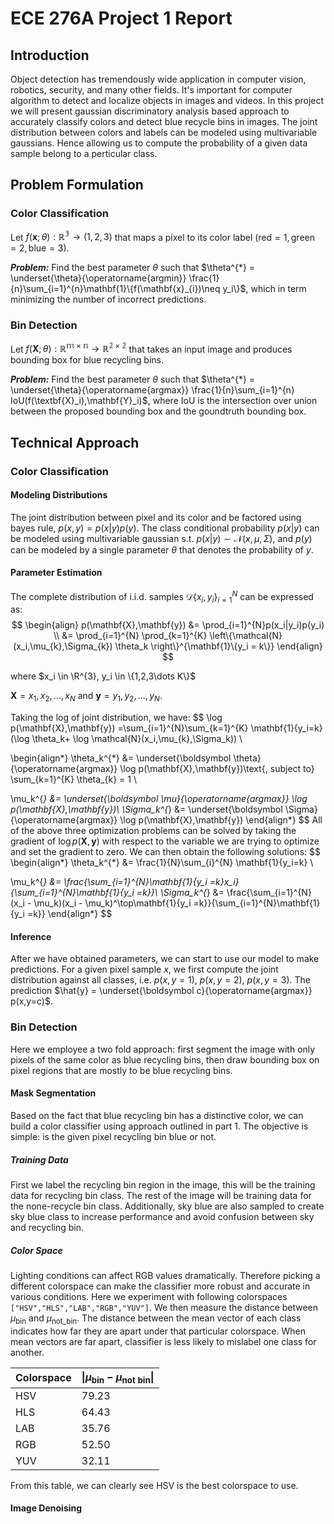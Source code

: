 # ECE 276A Project 1 Report

## Introduction

Object detection has tremendously wide application in computer vision, robotics, security, and many other fields. It's important for computer algorithm to detect and localize objects in images and videos. In this project we will present gaussian discriminatory analysis based approach to accurately classify colors and detect blue recycle bins in images. The joint distribution between colors and labels can be modeled using multivariable gaussians. Hence allowing us to compute the probability of a given data sample belong to a perticular class.

## Problem Formulation

### Color Classification

Let $f(\textbf{x};\theta): \mathbb{R^3}  \rightarrow (1,2,3)$  that maps a pixel to its color label ($\text{red}=1,\text{green}=2,\text{blue}=3$).

_**Problem:**_ Find the best parameter $\theta$ such that $\theta^{*} = \underset{\theta}{\operatorname{argmin}} \frac{1}{n}\sum_{i=1}^{n}\mathbf{1}\{f(\mathbf{x}_{i})\neq y_i\}$, which in term minimizing the number of incorrect predictions.

### Bin Detection

Let $f(\textbf{X};\theta): \mathbb{R^{m \times n}}  \rightarrow \mathbb{R^{2 \times 2}}$ that takes an input image and produces bounding box for blue recycling bins.

_**Problem:**_  Find the best parameter $\theta$ such that $\theta^{*} = \underset{\theta}{\operatorname{argmax}} \frac{1}{n}\sum_{i=1}^{n} IoU(f(\textbf{X}_i),\mathbf{Y}_i)$, where IoU is the intersection over union between the proposed bounding box and the goundtruth bounding box.

## Technical Approach

### Color Classification

#### Modeling Distributions

The joint distribution between pixel and its color and be factored using bayes rule, $p(x,y)=p(x|y)p(y).$ The class conditional probability $p(x|y)$ can be modeled using multivariable gaussian s.t. $p(x|y)\sim \mathcal{N}(x,\mu,\Sigma)$, and $p(y)$ can be modeled by a single parameter $\theta$ that denotes the probability of $y$. 

#### Parameter Estimation

The complete distribution of i.i.d. samples $\mathcal{D}\{x_{i},y_{i}\}_{i=1}^{N}$ can be expressed as:
$$
\begin{align}
p(\mathbf{X},\mathbf{y}) &= \prod_{i=1}^{N}p(x_i|y_i)p(y_i) \\
                                     &= \prod_{i=1}^{N} \prod_{k=1}^{K} \left\{\mathcal{N}(x_i,\mu_{k},\Sigma_{k}) \theta_k \right\}^{\mathbf{1}\{y_i = k\}}                         
\end{align}
$$

where $x_i \in \R^{3}, y_i \in \{1,2,3\dots K\}$

$\mathbf{X} = x_1, x_2,\dots,x_N$ and $\mathbf{y} = y_1,y_2,\dots, y_N$.

Taking the log of joint distribution, we have:
$$
\log p(\mathbf{X},\mathbf{y}) =\sum_{i=1}^{N}\sum_{k=1}^{K} \mathbf{1}\{y_i=k\}(\log \theta_k+ \log \mathcal{N}(x_i,\mu_{k},\Sigma_k)) \\

\begin{align*} 
\theta_k^{*} &=  \underset{\boldsymbol \theta}{\operatorname{argmax}} \log p(\mathbf{X},\mathbf{y})\text{, subject to} \sum_{k=1}^{K} \theta_{k} = 1 \\

\mu_k^{*} &=  \underset{\boldsymbol \mu}{\operatorname{argmax}} \log p(\mathbf{X},\mathbf{y})\\
\Sigma_k^{*} &=  \underset{\boldsymbol \Sigma}{\operatorname{argmax}} \log p(\mathbf{X},\mathbf{y})
\end{align*}
$$
All of the above three optimization problems can be solved by taking the gradient of $\log p(\mathbf{X},\mathbf{y})$ with respect to the variable we are trying to optimize and set the gradient to zero. We can then obtain the following solutions:
$$
\begin{align*} 
\theta_k^{*} &= \frac{1}{N}\sum_{i}^{N} \mathbf{1}\{y_i=k\} \\

\mu_k^{*} &=  \frac{\sum_{i=1}^{N}\mathbf{1}\{y_i =k\}x_i}{\sum_{i=1}^{N}\mathbf{1}\{y_i =k\}}\\
\Sigma_k^{*} &=  \frac{\sum_{i=1}^{N}(x_i - \mu_k)(x_i - \mu_k)^\top\mathbf{1}\{y_i =k\}}{\sum_{i=1}^{N}\mathbf{1}\{y_i =k\}}
\end{align*}
$$

#### Inference

After we have obtained parameters, we can start to use our model to make predictions. For a given pixel sample $x$, we first compute the joint distribution against all classes, i.e. $p(x,y=1)$, $p(x,y=2)$, $p(x,y=3)$. The prediction $\hat{y} = \underset{\boldsymbol c}{\operatorname{argmax}} p(x,y=c)$.

### Bin Detection

Here we employee a two fold approach: first segment the image with only pixels of the same color as blue recycling bins, then draw bounding box on pixel regions that are mostly to be blue recycling bins.

#### Mask Segmentation

Based on the fact that blue recycling bin has a distinctive color, we can build a color classifier using approach outlined in part 1. The objective is simple: is the given pixel recycling bin blue or not. 

##### Training Data

First we label the recycling bin region in the image, this will be the training data for recycling bin class. The rest of the image will be training data for the none-recycle bin class. Additionally, sky blue are also sampled to create sky blue class to increase performance and avoid confusion between sky and recycling bin.

##### Color Space

Lighting conditions can affect RGB values dramatically. Therefore picking a different colorspace can make the classifier more robust and accurate in various conditions. Here we experiment with following colorspaces `["HSV","HLS","LAB","RGB","YUV"]`. We then measure the distance between $\mu_{\text{bin}}$ and $\mu_{\text{not_bin}}$. The distance between the mean vector of each class indicates how far they are apart under that particular colorspace. When mean vectors are far apart, classifier is less likely to mislabel one class for another. 

|   Colorspace   | $\|\mu_{\text{bin}} - \mu_{\text{not bin}}\|$   |
| ---- | ---- |
|   HSV   |  79.23    |
|   HLS   |   64.43   |
|   LAB   |   35.76   |
|   RGB   |   52.50   |
|   YUV   |   32.11   |

From this table, we can clearly see HSV is the best colorspace to use.

#### Image Denoising 




